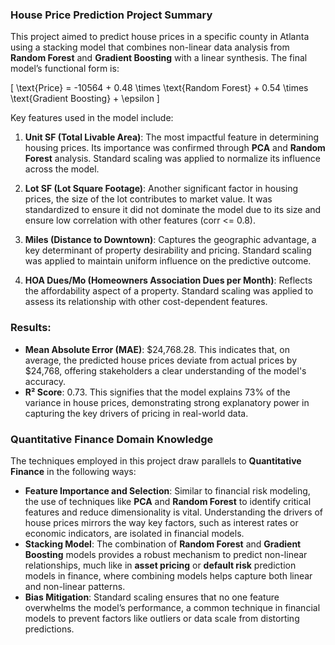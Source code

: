 ### House Price Prediction Project Summary

This project aimed to predict house prices in a specific county in Atlanta using a stacking model that combines non-linear data analysis from **Random Forest** and **Gradient Boosting** with a linear synthesis. The final model’s functional form is:

\[
\text{Price} = -10564 + 0.48 \times \text{Random Forest} + 0.54 \times \text{Gradient Boosting} + \epsilon
\]

Key features used in the model include:

1. **Unit SF (Total Livable Area)**: The most impactful feature in determining housing prices. Its importance was confirmed through **PCA** and **Random Forest** analysis. Standard scaling was applied to normalize its influence across the model.
   
2. **Lot SF (Lot Square Footage)**: Another significant factor in housing prices, the size of the lot contributes to market value. It was standardized to ensure it did not dominate the model due to its size and ensure low correlation with other features (corr <= 0.8).

3. **Miles (Distance to Downtown)**: Captures the geographic advantage, a key determinant of property desirability and pricing. Standard scaling was applied to maintain uniform influence on the predictive outcome.

4. **HOA Dues/Mo (Homeowners Association Dues per Month)**: Reflects the affordability aspect of a property. Standard scaling was applied to assess its relationship with other cost-dependent features.

### Results:

- **Mean Absolute Error (MAE)**: $24,768.28. This indicates that, on average, the predicted house prices deviate from actual prices by $24,768, offering stakeholders a clear understanding of the model's accuracy.
- **R² Score**: 0.73. This signifies that the model explains 73% of the variance in house prices, demonstrating strong explanatory power in capturing the key drivers of pricing in real-world data.

### Quantitative Finance Domain Knowledge

The techniques employed in this project draw parallels to **Quantitative Finance** in the following ways:
- **Feature Importance and Selection**: Similar to financial risk modeling, the use of techniques like **PCA** and **Random Forest** to identify critical features and reduce dimensionality is vital. Understanding the drivers of house prices mirrors the way key factors, such as interest rates or economic indicators, are isolated in financial models.
- **Stacking Model**: The combination of **Random Forest** and **Gradient Boosting** models provides a robust mechanism to predict non-linear relationships, much like in **asset pricing** or **default risk** prediction models in finance, where combining models helps capture both linear and non-linear patterns.
- **Bias Mitigation**: Standard scaling ensures that no one feature overwhelms the model’s performance, a common technique in financial models to prevent factors like outliers or data scale from distorting predictions.
